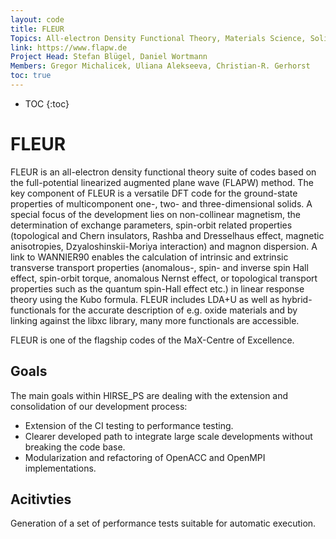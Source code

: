 ```yaml
---
layout: code
title: FLEUR
Topics: All-electron Density Functional Theory, Materials Science, Solid State Physics
link: https://www.flapw.de
Project Head: Stefan Blügel, Daniel Wortmann
Members: Gregor Michalicek, Uliana Alekseeva, Christian-R. Gerhorst
toc: true
---
```


- TOC
{:toc}

# FLEUR
FLEUR is an all-electron density functional theory suite of codes based on the full-potential linearized augmented plane wave (FLAPW) method. The key component of FLEUR is a versatile DFT code for the ground-state properties of multicomponent one-, two- and three-dimensional solids. A special focus of the development lies on non-collinear magnetism, the determination of exchange parameters, spin-orbit related properties (topological and Chern insulators, Rashba and Dresselhaus effect, magnetic anisotropies, Dzyaloshinskii-Moriya interaction) and magnon dispersion. A link to WANNIER90 enables the calculation of intrinsic and extrinsic transverse transport properties (anomalous-, spin- and inverse spin Hall effect, spin-orbit torque, anomalous Nernst effect, or topological transport properties such as the quantum spin-Hall effect etc.) in linear response theory using the Kubo formula. FLEUR includes LDA+U as well as hybrid-functionals for the accurate description of e.g. oxide materials and by linking against the libxc library, many more functionals are accessible.

FLEUR is one of the flagship codes of the MaX-Centre of Excellence.
## Goals
The main goals within HIRSE_PS are dealing with the extension and consolidation of our development process:
- Extension of the CI testing to performance testing.
- Clearer developed path to integrate large scale developments without breaking the code base.
- Modularization and refactoring of OpenACC and OpenMPI implementations.


## Acitivties

Generation of a set of performance tests suitable for automatic execution.


